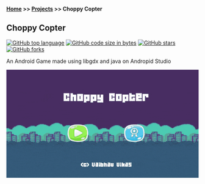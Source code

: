 **[Home](https://vaibhavvikas.github.io/) >> [Projects](https://vaibhavvikas.github.io/projects.html) >> Choppy Copter**

## Choppy Copter

[![GitHub top language](https://img.shields.io/github/languages/top/vaibhavvikas/choppy-copter)](#)
[![GitHub code size in bytes](https://img.shields.io/github/languages/code-size/vaibhavvikas/choppy-copter)](#)
[![GitHub stars](https://img.shields.io/github/stars/vaibhavvikas/choppy-copter)](#)
[![GitHub forks](https://img.shields.io/github/forks/vaibhavvikas/choppy-copter)](#)

An Android Game made using libgdx and java on Andropid Studio

[![](https://github.com/vaibhavvikas/choppy-copter/raw/gh-pages/src/choppy_copter.gif)](#)
